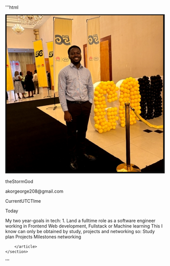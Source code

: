 '''html

<!DOCTYPE html>
<html lang="en">
<head>
    <meta charset="UTF-8">
    <meta name="viewport" content="width=device-width, initial-scale=1.0">
    <title>HNG11--Single Page Portfolio Site </title>
    <link rel="stylesheet" href="./styles.css">
</head>
<body>
    <section class="parent">
        <article class="profile">
            <img src="./images/Slack Profile Picture.PNG" alt="My Slack Profile Picture" class="profile-picture" data-testid="slackProfilePicture">
            <div class="profile-text">
                <p class="slack-name" data-testid="SlackDisplayName">theStormGod</p>
                <p class="slack-email" data-testid="slackEmail"> akorgeorge208@gmail.com</p>
                <p class="time" data-testid="currentTimeUTC">CurrentUTCTIme</p>
                <p class="day" data-testid="currentDay">Today</p>
            </div>
        </article>
        <article class="main">
            My two year-goals in tech:
            1. Land a fulltime role as a software engineer working in Frontend Web development, Fullstack or Machine learning
            This I know can only be obtained by study, projects and networking so:
            Study plan
            Projects Milestones
            networking

        </article>
    </section>


  


   
    
</body>
</html>
'''